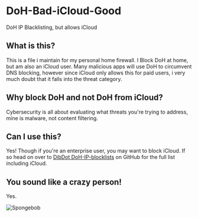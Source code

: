 # DoH-Bad-iCloud-Good
DoH IP Blacklisting, but allows iCloud

## What is this?
This is a file i maintain for my personal home firewall. I Block DoH at home, but am also an iCloud user.  Many malicious apps will use DoH to circumvent DNS blocking, however since iCloud only allows this for paid users, i very much doubt that it falls into the threat category.  

## Why block DoH and not DoH from iCloud?
Cybersecurity is all about evaluating what threats you're trying to address, mine is malware, not content filtering.

## Can I use this?
Yes!  Though if you're an enterprise user, you may want to block iCloud. If so head on over to [DibDot DoH-IP-blocklists](https://github.com/dibdot/DoH-IP-blocklists) on GitHub for the full list including iCloud.

## You sound like a crazy person!
Yes.

![Spongebob](https://i.giphy.com/3o7abKhOpu0NwenH3O/giphy.gif)
